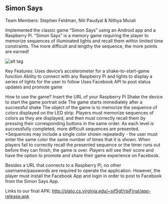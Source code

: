 ## Simon Says ##
Team Members: Stephen Feldman, Niti Paudyal & Nithya Murali


Implemented the classic game “Simon Says” using an Android app and a Raspberry Pi.  “Simon Says” is a memory game requiring the player to memorize sequences of illuminated lights and recall them within limited time constraints.  The more difficult and lengthy the sequence, the more points are earned!


![alt tag](https://cloud.githubusercontent.com/assets/5305478/5426477/32ba1e74-8321-11e4-993d-f571035d9895.jpg)



Key Features: 
Uses device’s accelerometer for a shake-to-start-game function
Ability to connect with any Raspberry Pi and lights to display a series of lights for the user to follow
Uses Facebook API to post status updates and promote game 

How to use the game? 
Insert the URL of your Raspberry Pi 
Shake the device to start the game portrait side 
The game starts immediately after a successful shake
The object of the game is to memorize the sequence of colors displayed on the LED strip.  Players must memorize sequences of colors as they are displayed, and then must correctly recall them by pressing their corresponding buttons in the same order. As each level is successfully completed, more difficult sequences are presented.  *Sequences may include a single color shown repeatedly - the user must enter the same color the same number of times that it is shown.
When players fail to correctly recall the presented sequence or the timer runs out before they can finish, the game is over.  Players will see their score and have the option to promote and share their game experience on Facebook. 

Besides a URL that connects to a Raspberry Pi, no other username/passwords are required to operate the application.  However, the player must install the Facebook App and login in order to post to Facebook from the Simon Says App.

Links to our final APK: http://plato.cs.virginia.edu/~sjf5gf/rpiFinal/app-release.apk
